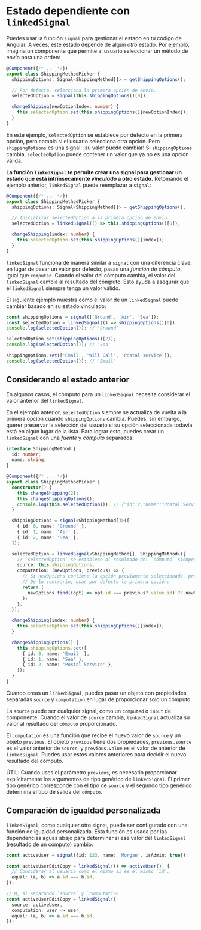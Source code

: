 # Estado dependiente con `linkedSignal`

Puedes usar la función `signal` para gestionar el estado en tu código de Angular. A veces, este estado depende de algún _otro_ estado. Por ejemplo, imagina un componente que permite al usuario seleccionar un método de envío para una orden:

```typescript
@Component({/* ... */})
export class ShippingMethodPicker {
  shippingOptions: Signal<ShippingMethod[]> = getShippingOptions();

  // Por defecto, selecciona la primera opción de envío.
  selectedOption = signal(this.shippingOptions()[0]);

  changeShipping(newOptionIndex: number) {
    this.selectedOption.set(this.shippingOptions()[newOptionIndex]);
  }
}
```

En este ejemplo, `selectedOption` se establece por defecto en la primera opción, pero cambia si el usuario selecciona otra opción. Pero `shippingOptions` es una signal: ¡su valor puede cambiar! Si `shippingOptions` cambia, `selectedOption` puede contener un valor que ya no es una opción válida.

**La función `linkedSignal` te permite crear una signal para gestionar un estado que está intrínsecamente _vinculado_ a otro estado.** Retomando el ejemplo anterior, `linkedSignal` puede reemplazar a `signal`:

```typescript
@Component({/* ... */})
export class ShippingMethodPicker {
  shippingOptions: Signal<ShippingMethod[]> = getShippingOptions();

  // Inicializar selectedOption a la primera opción de envío.
  selectedOption = linkedSignal(() => this.shippingOptions()[0]);

  changeShipping(index: number) {
    this.selectedOption.set(this.shippingOptions()[index]);
  }
}
```

`linkedSignal` funciona de manera similar a `signal` con una diferencia clave: en lugar de pasar un valor por defecto, pasas una _función de cómputo_, igual que `computed`. Cuando el valor del cómputo cambia, el valor del `linkedSignal` cambia al resultado del cómputo. Esto ayuda a asegurar que el `linkedSignal` siempre tenga un valor válido.

El siguiente ejemplo muestra cómo el valor de un `linkedSignal` puede cambiar basado en su estado vinculado:

```typescript
const shippingOptions = signal(['Ground', 'Air', 'Sea']);
const selectedOption = linkedSignal(() => shippingOptions()[0]);
console.log(selectedOption()); // 'Ground'

selectedOption.set(shippingOptions()[2]);
console.log(selectedOption()); // 'Sea'

shippingOptions.set(['Email', 'Will Call', 'Postal service']);
console.log(selectedOption()); // 'Email'
```

## Considerando el estado anterior

En algunos casos, el cómputo para un `linkedSignal` necesita considerar el valor anterior del `linkedSignal`.

En el ejemplo anterior, `selectedOption` siempre se actualiza de vuelta a la primera opción cuando `shippingOptions` cambia. Puedes, sin embargo, querer preservar la selección del usuario si su opción seleccionada todavía está en algún lugar de la lista. Para lograr esto, puedes crear un `linkedSignal` con una _fuente_ y _cómputo_ separados:

```typescript
interface ShippingMethod {
  id: number;
  name: string;
}

@Component({/* ... */})
export class ShippingMethodPicker {
  constructor() {
    this.changeShipping(2);
    this.changeShippingOptions();
    console.log(this.selectedOption()); // {"id":2,"name":"Postal Service"}
  }

  shippingOptions = signal<ShippingMethod[]>([
    { id: 0, name: 'Ground' },
    { id: 1, name: 'Air' },
    { id: 2, name: 'Sea' },
  ]);

  selectedOption = linkedSignal<ShippingMethod[], ShippingMethod>({
    // `selectedOption` se establece al resultado del `cómputo` siempre que esta `source` cambie.
    source: this.shippingOptions,
    computation: (newOptions, previous) => {
      // Si newOptions contiene la opción previamente seleccionada, preservar esa selección.
      // De lo contrario, usar por defecto la primera opción.
      return (
        newOptions.find((opt) => opt.id === previous?.value.id) ?? newOptions[0]
      );
    },
  });

  changeShipping(index: number) {
    this.selectedOption.set(this.shippingOptions()[index]);
  }

  changeShippingOptions() {
    this.shippingOptions.set([
      { id: 0, name: 'Email' },
      { id: 1, name: 'Sea' },
      { id: 2, name: 'Postal Service' },
    ]);
  }
}
```

Cuando creas un `linkedSignal`, puedes pasar un objeto con propiedades separadas `source` y `computation` en lugar de proporcionar solo un cómputo.

La `source` puede ser cualquier signal, como un `computed` o `input` de componente. Cuando el valor de `source` cambia, `linkedSignal` actualiza su valor al resultado del `cómputo` proporcionado.

El `computation` es una función que recibe el nuevo valor de `source` y un objeto `previous`. El objeto `previous` tiene dos propiedades, `previous.source` es el valor anterior de `source`, y `previous.value` es el valor de anterior de `linkedSignal`. Puedes usar estos valores anteriores para decidir el nuevo resultado del cómputo.

ÚTIL: Cuando uses el parámetro `previous`, es necesario proporcionar explícitamente los argumentos de tipo genérico de `linkedSignal`. El primer tipo genérico corresponde con el tipo de `source` y el segundo tipo genérico determina el tipo de salida del `cómputo`.

## Comparación de igualdad personalizada

`linkedSignal`, como cualquier otro signal, puede ser configurado con una función de igualdad personalizada. Esta función es usada por las dependencias aguas abajo para determinar si ese valor del `linkedSignal` (resultado de un cómputo) cambió:

```typescript
const activeUser = signal({id: 123, name: 'Morgan', isAdmin: true});

const activeUserEditCopy = linkedSignal(() => activeUser(), {
  // Considerar al usuario como el mismo si es el mismo `id`.
  equal: (a, b) => a.id === b.id,
});

// O, si separando `source` y `computation`
const activeUserEditCopy = linkedSignal({
  source: activeUser,
  computation: user => user,
  equal: (a, b) => a.id === b.id,
});
```
